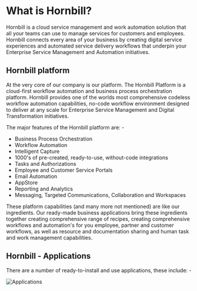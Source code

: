 # What is Hornbill?
Hornbill is a cloud service management and work automation solution that all your teams can use to manage services for 
customers and employees. Hornbill connects every area of your business by creating digital service experiences and 
automated service delivery workflows that underpin your Enterprise Service Management and Automation initiatives.

## Hornbill platform
At the very core of our company is our platform. The Hornbill Platform is a cloud-first workflow automation and business process 
orchestration platform. Hornbill provides one of the worlds most comprehensive codeless workflow automation capabilities, no-code 
workflow environment designed to deliver at any scale for Enterprise Service Management and Digital Transformation initiatives.

The major features of the Hornbill platform are: -

- Business Process Orchestration 
- Workflow Automation
- Intelligent Capture
- 1000's of pre-created, ready-to-use, without-code integrations
- Tasks and Authorizations
- Employee and Customer Service Portals
- Email Automation
- AppStore
- Reporting and Analytics
- Messaging, Targeted Communications, Collaboration and Workspaces

These platform capabilities (and many more not mentioned) are like our ingredients. Our ready-made business applications bring 
these ingredients together creating comprehensive range of recipes, creating comprehensive workflows and automation's for you
employee, partner and customer workflows, as well as resource and documentation sharing and human task and work management
capabilities.

## Hornbill - Applications
There are a number of ready-to-install and use applications, these include: -

![Applications](/_books/esp-fundamentals/about/images/apps.png)